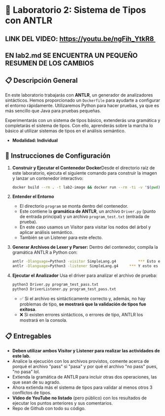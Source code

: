 # 🧪 Laboratorio 2: Sistema de Tipos con ANTLR

## LINK DEL VIDEO: https://youtu.be/ngFih_YtkR8 
## EN lab2.md SE ENCUENTRA UN PEQUEÑO RESUMEN DE LOS CAMBIOS 
## 📋 Descripción General

En este laboratorio trabajarás con **ANTLR**, un generador de analizadores sintácticos. Hemos proporcionado un `Dockerfile` para ayudarte a configurar el entorno rápidamente. Utilizaremos Python para hacer pruebas, ya que es más sencillo que Java para pruebas pequeñas.

Experimentarás con un sistema de tipos básico, extenderás una gramática y completarás el sistema de tipos. Con ello, aprenderás sobre la marcha lo básico al utilizar sistemas de tipos en el análisis semántico.

* **Modalidad: Individual**

## 🧰 Instrucciones de Configuración

1. **Construir y Ejecutar el Contenedor Docker**Desde el directorio raíz de este laboratorio, ejecuta el siguiente comando para construir la imagen y lanzar un contenedor interactivo:

   ```bash
   docker build --rm . -t lab2-image && docker run --rm -ti -v "$(pwd)/program":/program lab2-image
   ```
2. **Entender el Entorno**

   - El directorio `program` se monta dentro del contenedor.
   - Este contiene la **gramática de ANTLR**, un archivo `Driver.py` (punto de entrada principal) y un archivo `program_test.txt` (entrada de prueba).
   - En este caso usamos un Visitor para visitar los nodos del árbol y aplicar análisis semántico.
   - También se  un Listener para este efecto.
3. **Generar Archivos de Lexer y Parser:** Dentro del contenedor, compila la gramática ANTLR a Python con:

   ```bash
   antlr -Dlanguage=Python3 -visitor SimpleLang.g4			*** Esto es para utilizar un Visitor ***
   antlr -Dlanguage=Python3 -listener SimpleLang.g4		*** Y esto es para utilizar un Listener ***
   ```
4. **Ejecutar el Analizador**
   Usa el driver para analizar el archivo de prueba:

   ```bash
   python3 Driver.py program_test_pass.txt
   python3 DriverListener.py program_test_pass.txt
   ```

   - ✅ Si el archivo es sintácticamente correcto y, además, no hay problemas de tipo, **se mostrará que la validación de tipos fue exitosa**.
   - ❌ Si existen errores sintácticos, o errores de tipo, ANTLR los mostrará en la consola.

## 📋 Entregables

- **Deben utilizar ambos Visitor y Listener para realizar las actividades de este lab.**
- Analice la ejecución con los archivos provistos, comente acerca de porqué el archivo "pass" si "pasa" y por qué el archivo "no pass" pues, "no pasa" lol.
- Extienda la gramática de ANTLR para incluir otras dos operaciones, las que sean de su agrado.
- Ahora extienda más el sistema de tipos para validar al menos otros 3 conflictos de tipos.
- **Video de YouTube no listado** (pero público) con los resultados de ejecutar los puntos anteriores y sus comentarios.
- Repo de Github con todo su código.
